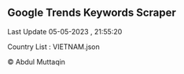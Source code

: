 

## Google Trends Keywords Scraper 
 
Last Update 05-05-2023 , 21:55:20

Country List :
VIETNAM.json



© Abdul Muttaqin 
